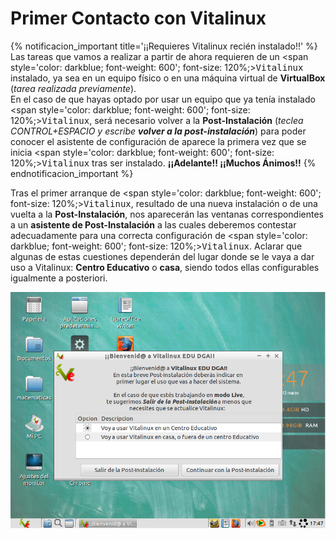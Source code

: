# Primer Contacto con Vitalinux

{% notificacion_important title='¡¡Requieres Vitalinux recién instalado!!' %}
Las tareas que vamos a realizar a partir de ahora requieren de un <span style='color: darkblue; font-weight: 600'; font-size: 120%;><tt>Vitalinux</tt></span> instalado, ya sea en un equipo físico o en una máquina virtual de <b>VirtualBox</b> (<i>tarea realizada previamente</i>).
<br>
En el caso de que hayas optado por usar un equipo que ya tenía instalado <span style='color: darkblue; font-weight: 600'; font-size: 120%;><tt>Vitalinux</tt></span>, será necesario volver a la <b>Post-Instalación</b> (<i>teclea CONTROL+ESPACIO y escribe <b>volver a la  post-instalación</b></i>) para poder conocer el asistente de configuración de aparece la primera vez que se inicia <span style='color: darkblue; font-weight: 600'; font-size: 120%;><tt>Vitalinux</tt></span> tras ser instalado. <b>¡¡Adelante!! ¡¡Muchos Ánimos!!</b>
{% endnotificacion_important %}

Tras el primer arranque de <span style='color: darkblue; font-weight: 600'; font-size: 120%;><tt>Vitalinux</tt></span>, resultado de una nueva instalación o de una vuelta a la <b>Post-Instalación</b>, nos aparecerán las ventanas correspondientes a un **asistente de Post-Instalación** a las cuales deberemos contestar adecuadamente para una correcta configuración de <span style='color: darkblue; font-weight: 600'; font-size: 120%;><tt>Vitalinux</tt></span>.  Aclarar que algunas de estas cuestiones dependerán del lugar donde se le vaya a dar uso a Vitalinux: **Centro Educativo** o **casa**, siendo todos ellas configurables igualmente a posteriori.

![Informaremos desde donde se usará Vitalinux: Centro Educativo o Casa](../img/Post-instalacion-1.2.png)

